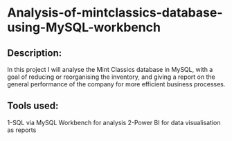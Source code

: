 # Analysis-of-mintclassics-database-using-MySQL-workbench
## Description:
In this project I will analyse the Mint Classics database in MySQL, with a goal of reducing or reorganising the inventory, and giving a report on the general performance of the company for more efficient business processes.
## Tools used:
1-SQL via MySQL Workbench for analysis
2-Power BI for data visualisation as reports

